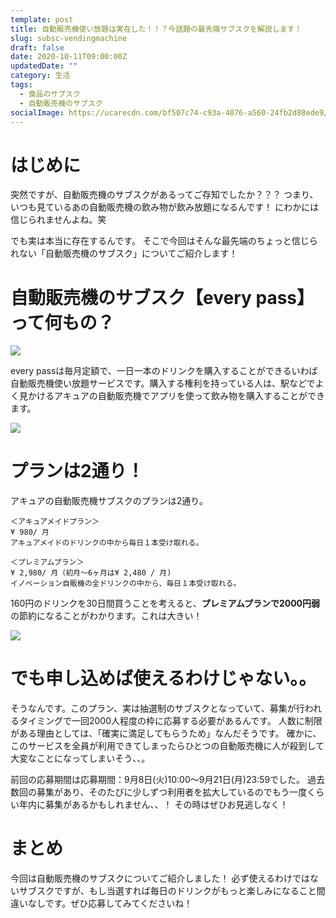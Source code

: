 ```yaml
---
template: post
title: 自動販売機使い放題は実在した！！？今話題の最先端サブスクを解説します！
slug: subsc-vendingmachine
draft: false
date: 2020-10-11T09:00:00Z
updatedDate: ""
category: 生活
tags:
  - 食品のサブスク
  - 自動販売機のサブスク
socialImage: https://ucarecdn.com/bf507c74-c93a-4076-a560-24fb2d88ede9/
---
```


# はじめに
突然ですが、自動販売機のサブスクがあるってご存知でしたか？？？
つまり、いつも見ているあの自動販売機の飲み物が飲み放題になるんです！
にわかには信じられませんよね。笑

でも実は本当に存在するんです。
そこで今回はそんな最先端のちょっと信じられない「自動販売機のサブスク」についてご紹介します！

# 自動販売機のサブスク【every pass】って何もの？

![](https://ucarecdn.com/b4204ce7-e37f-4835-818b-d111e55b35fe/)

every passは毎月定額で、一日一本のドリンクを購入することができるいわば自動販売機使い放題サービスです。購入する権利を持っている人は、駅などでよく見かけるアキュアの自動販売機でアプリを使って飲み物を購入することができます。

![](https://ucarecdn.com/7066e402-e582-43f5-84c7-d6671e710e7e/)

# プランは2通り！
アキュアの自動販売機サブスクのプランは2通り。

```
＜アキュアメイドプラン＞
¥ 980/ 月
アキュアメイドのドリンクの中から毎日１本受け取れる。

＜プレミアムプラン＞
¥ 2,980/ 月（初月～6ヶ月は¥ 2,480 / 月)
イノベーション自販機の全ドリンクの中から、毎日１本受け取れる。
```

160円のドリンクを30日間買うことを考えると、**プレミアムプランで2000円弱**の節約になることがわかります。これは大きい！

![](https://ucarecdn.com/5db20982-a986-4922-960c-e1e3cbefa778/)

# でも申し込めば使えるわけじゃない。。

そうなんです。このプラン、実は抽選制のサブスクとなっていて、募集が行われるタイミングで一回2000人程度の枠に応募する必要があるんです。
人数に制限がある理由としては、「確実に満足してもらうため」なんだそうです。
確かに、このサービスを全員が利用できてしまったらひとつの自動販売機に人が殺到して大変なことになってしまいそう、、。

前回の応募期間は応募期間：9月8日(火)10:00〜9月21日(月)23:59でした。
過去数回の募集があり、そのたびに少しずつ利用者を拡大しているのでもう一度くらい年内に募集があるかもしれません、、！
その時はぜひお見逃しなく！


# まとめ

今回は自動販売機のサブスクについてご紹介しました！
必ず使えるわけではないサブスクですが、もし当選すれば毎日のドリンクがもっと楽しみになること間違いなしです。ぜひ応募してみてくださいね！